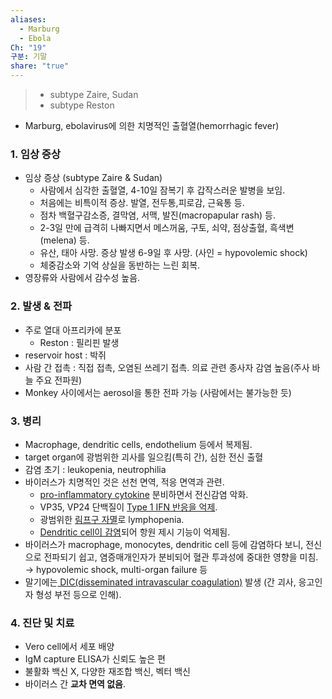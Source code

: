 ```yaml
---
aliases:
  - Marburg
  - Ebola
Ch: "19"
구분: 기말
share: "true"
---
```


>  - subtype Zaire, Sudan
>  - subtype Reston

- Marburg, ebolavirus에 의한 치명적인 출혈열(hemorrhagic fever)

### 1. 임상 증상
- 임상 증상 (subtype Zaire & Sudan)
	- 사람에서 심각한 출혈열, 4-10일 잠복기 후 갑작스러운 발병을 보임.
	- 처음에는 비특이적 증상. 발열, 전두통,피로감, 근육통 등.
	- 점차 백혈구감소증, 결막염, 서맥, 발진(macropapular rash) 등.
	- 2-3일 만에 급격히 나빠지면서 메스꺼움, 구토, 쇠약, 점상출혈, 흑색변(melena) 등.
	- 유산, 태아 사망. 증상 발생 6-9일 후 사망. (사인 = hypovolemic shock)
	- 체중감소와 기억 상실을 동반하는 느린 회복.
- 영장류와 사람에서 감수성 높음.

### 2. 발생 & 전파
- 주로 열대 아프리카에 분포
	- Reston : 필리핀 발생
- reservoir host : 박쥐
- 사람 간 접촉 : 직접 접촉, 오염된 쓰레기 접촉. 의료 관련 종사자 감염 높음(주사 바늘 주요 전파원)
- Monkey 사이에서는 aerosol을 통한 전파 가능 (사람에서는 불가능한 듯)

### 3. 병리
- Macrophage, dendritic cells, endothelium 등에서 복제됨.
- target organ에 광범위한 괴사를 일으킴(특히 간), 심한 전신 출혈
- 감염 초기 : leukopenia, neutrophilia
- 바이러스가 치명적인 것은 선천 면역, 적응 면역과 관련.
	- <u>pro-inflammatory cytokine</u> 분비하면서 전신감염 악화.
	- VP35, VP24 단백질이 <u>Type 1 IFN 반응을 억제</u>.
	- 광범위한 <u>림프구 자멸</u>로 lymphopenia.
	- <u>Dendritic cell이 감염</u>되어 항원 제시 기능이 억제됨. 
- 바이러스가 macrophage, monocytes, dendritic cell 등에 감염하다 보니, 전신으로 전파되기 쉽고, 염증매개인자가 분비되어 혈관 투과성에 중대한 영향을 미침. → hypovolemic shock, multi-organ failure 등
- 말기에는<u> DIC(disseminated intravascular coagulation)</u> 발생 (간 괴사, 응고인자 형성 부전 등으로 인해).

### 4. 진단 및 치료
- Vero cell에서 세포 배양
- IgM capture ELISA가 신뢰도 높은 편
- 불활화 백신 X, 다양한 재조합 백신, 벡터 백신
- 바이러스 간 **교차 면역 없음**.